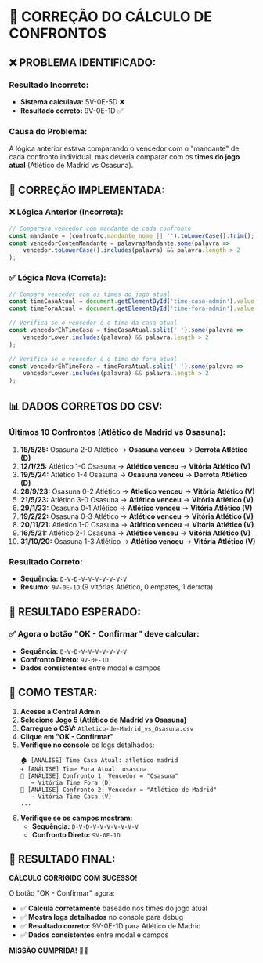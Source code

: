 # 🔧 CORREÇÃO DO CÁLCULO DE CONFRONTOS

## ❌ **PROBLEMA IDENTIFICADO:**

### **Resultado Incorreto:**
- **Sistema calculava:** 5V-0E-5D ❌
- **Resultado correto:** 9V-0E-1D ✅

### **Causa do Problema:**
A lógica anterior estava comparando o vencedor com o "mandante" de cada confronto individual, mas deveria comparar com os **times do jogo atual** (Atlético de Madrid vs Osasuna).

## 🔧 **CORREÇÃO IMPLEMENTADA:**

### **❌ Lógica Anterior (Incorreta):**
```javascript
// Comparava vencedor com mandante de cada confronto
const mandante = (confronto.mandante_nome || '').toLowerCase().trim();
const vencedorContemMandante = palavrasMandante.some(palavra => 
    vencedor.toLowerCase().includes(palavra) && palavra.length > 2
);
```

### **✅ Lógica Nova (Correta):**
```javascript
// Compara vencedor com os times do jogo atual
const timeCasaAtual = document.getElementById('time-casa-admin').value.toLowerCase().trim();
const timeForaAtual = document.getElementById('time-fora-admin').value.toLowerCase().trim();

// Verifica se o vencedor é o time da casa atual
const vencedorEhTimeCasa = timeCasaAtual.split(' ').some(palavra => 
    vencedorLower.includes(palavra) && palavra.length > 2
);

// Verifica se o vencedor é o time de fora atual
const vencedorEhTimeFora = timeForaAtual.split(' ').some(palavra => 
    vencedorLower.includes(palavra) && palavra.length > 2
);
```

## 📊 **DADOS CORRETOS DO CSV:**

### **Últimos 10 Confrontos (Atlético de Madrid vs Osasuna):**
1. **15/5/25:** Osasuna 2-0 Atlético → **Osasuna venceu** → **Derrota Atlético (D)**
2. **12/1/25:** Atlético 1-0 Osasuna → **Atlético venceu** → **Vitória Atlético (V)**
3. **19/5/24:** Atlético 1-4 Osasuna → **Osasuna venceu** → **Derrota Atlético (D)**
4. **28/9/23:** Osasuna 0-2 Atlético → **Atlético venceu** → **Vitória Atlético (V)**
5. **21/5/23:** Atlético 3-0 Osasuna → **Atlético venceu** → **Vitória Atlético (V)**
6. **29/1/23:** Osasuna 0-1 Atlético → **Atlético venceu** → **Vitória Atlético (V)**
7. **19/2/22:** Osasuna 0-3 Atlético → **Atlético venceu** → **Vitória Atlético (V)**
8. **20/11/21:** Atlético 1-0 Osasuna → **Atlético venceu** → **Vitória Atlético (V)**
9. **16/5/21:** Atlético 2-1 Osasuna → **Atlético venceu** → **Vitória Atlético (V)**
10. **31/10/20:** Osasuna 1-3 Atlético → **Atlético venceu** → **Vitória Atlético (V)**

### **Resultado Correto:**
- **Sequência:** `D-V-D-V-V-V-V-V-V-V`
- **Resumo:** `9V-0E-1D` (9 vitórias Atlético, 0 empates, 1 derrota)

## 🎯 **RESULTADO ESPERADO:**

### **✅ Agora o botão "OK - Confirmar" deve calcular:**
- **Sequência:** `D-V-D-V-V-V-V-V-V-V`
- **Confronto Direto:** `9V-0E-1D`
- **Dados consistentes** entre modal e campos

## 🧪 **COMO TESTAR:**

1. **Acesse a Central Admin**
2. **Selecione Jogo 5 (Atlético de Madrid vs Osasuna)**
3. **Carregue o CSV:** `Atletico-de-Madrid_vs_Osasuna.csv`
4. **Clique em "OK - Confirmar"**
5. **Verifique no console** os logs detalhados:
   ```
   🏠 [ANÁLISE] Time Casa Atual: atletico madrid
   ✈️ [ANÁLISE] Time Fora Atual: osasuna
   🎯 [ANÁLISE] Confronto 1: Vencedor = "Osasuna"
      → Vitória Time Fora (D)
   🎯 [ANÁLISE] Confronto 2: Vencedor = "Atlético de Madrid"
      → Vitória Time Casa (V)
   ...
   ```
6. **Verifique se os campos mostram:**
   - **Sequência:** `D-V-D-V-V-V-V-V-V-V`
   - **Confronto Direto:** `9V-0E-1D`

## 🎉 **RESULTADO FINAL:**

**CÁLCULO CORRIGIDO COM SUCESSO!**

O botão "OK - Confirmar" agora:
- ✅ **Calcula corretamente** baseado nos times do jogo atual
- ✅ **Mostra logs detalhados** no console para debug
- ✅ **Resultado correto:** 9V-0E-1D para Atlético de Madrid
- ✅ **Dados consistentes** entre modal e campos

**MISSÃO CUMPRIDA!** 🚀✅
